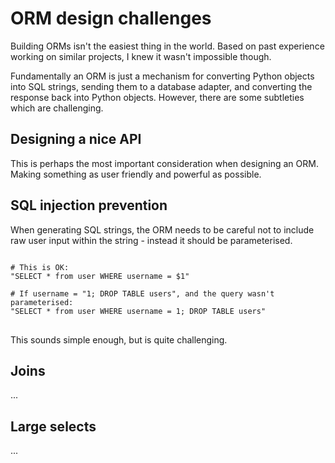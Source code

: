 # ORM design challenges

Building ORMs isn't the easiest thing in the world. Based on past experience working on similar projects, I knew it wasn't impossible though.

Fundamentally an ORM is just a mechanism for converting Python objects into SQL strings, sending them to a database adapter, and converting the response back into Python objects. However, there are some subtleties which are challenging.

## Designing a nice API

This is perhaps the most important consideration when designing an ORM. Making something as user friendly and powerful as possible.

## SQL injection prevention

When generating SQL strings, the ORM needs to be careful not to include raw user input within the string - instead it should be parameterised.

<pre>
<code class="language-python">
# This is OK:
"SELECT * from user WHERE username = $1"

# If username = "1; DROP TABLE users", and the query wasn't parameterised:
"SELECT * from user WHERE username = 1; DROP TABLE users"
</code>
</pre>

This sounds simple enough, but is quite challenging.

## Joins

...

## Large selects

...
